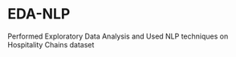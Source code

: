 # EDA-NLP
Performed Exploratory Data Analysis and Used NLP techniques on Hospitality Chains dataset
